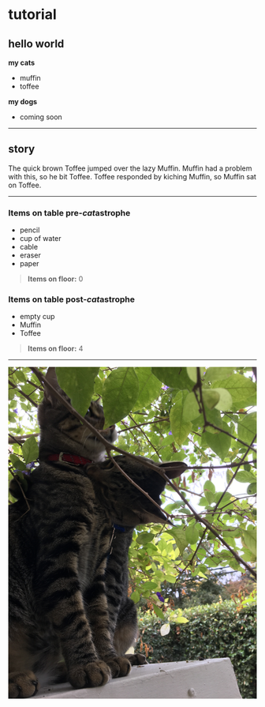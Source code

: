 # tutorial

## hello world
**my cats**
* muffin
* toffee

**my dogs**
* coming soon

***

## story
The quick brown Toffee jumped over the lazy Muffin. Muffin had a problem with this, so he bit Toffee. Toffee responded by kiching Muffin,
so Muffin sat on Toffee.

***

### Items on table pre-*cat*astrophe
* pencil
* cup of water
* cable
* eraser
* paper
> **Items on floor:** 0

### Items on table post-*cat*astrophe
* empty cup
* Muffin
* Toffee
> **Items on floor:** 4

***

![chomp](/images/cats.JPG)
